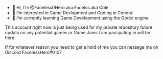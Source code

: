 - 👋 Hi, I’m @Faceless0Hero aka Facelss aka Cole
- 👀 I’m interested in Game Devlopment and Coding in General
- 🌱 I’m currently learning Game Development using the Godot engine


This account right now is just being used for my private repository future updats on any potential games or Game Jams I am parcipating in will be here 


If for whatever reason you need to get a hold of me you can nessege me on Discord FacelessHero#0107
